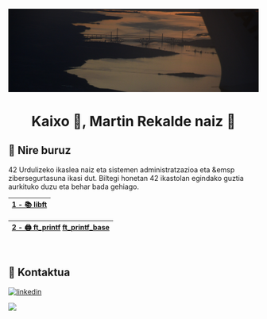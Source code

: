 ![Logo](https://github.com/MartinRekalde/MartinRekalde/blob/main/DSC_0340Recortado.JPG)



<h1 align="center">Kaixo 👋, Martin Rekalde naiz 🦆</h1>

## 🚀 Nire buruz
42 Urdulizeko ikaslea naiz eta sistemen administratzazioa eta &emsp zibersegurtasuna ikasi dut.
Biltegi honetan 42 ikastolan egindako guztia aurkituko duzu eta behar bada gehiago.
<br>

| [1 - 📚 libft](https://github.com/MartinRekalde/Libft) |
|:--|

| [2 - 🖨 ft_printf](https://github.com/MartinRekalde/ft_printf) [ft_printf_base](https://github.com/MartinRekalde/ft_printf_base) |
|:--|
<br>

## 🔗 Kontaktua
[![linkedin](https://img.shields.io/badge/linkedin-0A66C2?style=for-the-badge&logo=linkedin&logoColor=white)](https://www.linkedin.com/in/martin-rekalde/)

![](https://github-readme-stats.vercel.app/api/top-langs/?username=MartinRekalde&theme=dark&hide_border=false&include_all_commits=false&count_private=false&layout=compact)
